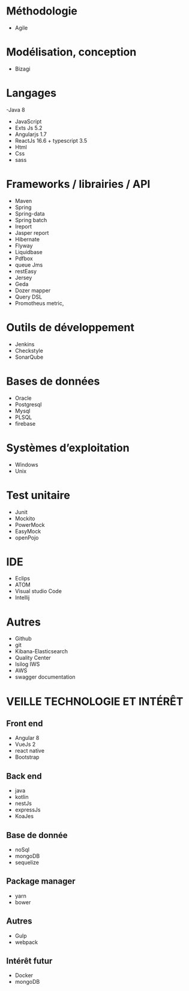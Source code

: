 
# Méthodologie
- Agile

# Modélisation, conception
- Bizagi

# Langages
-Java 8 
- JavaScript
- Exts Js 5.2
- Angularjs 1.7
- ReactJs  16.6 + typescript 3.5
- Html
- Css
- sass

# Frameworks / librairies / API
- Maven
- Spring
- Spring-data
- Spring batch
- Ireport
- Jasper report
- Hibernate
- Flyway
- Liquidbase
- Pdfbox
- queue Jms
- restEasy
- Jersey
- Geda
- Dozer mapper
- Query DSL
- Promotheus metric, 

# Outils de développement
- Jenkins
- Checkstyle
- SonarQube

# Bases de données
- Oracle
- Postgresql
- Mysql
- PLSQL
- firebase

# Systèmes d’exploitation
- Windows
- Unix
# Test unitaire
- Junit
- Mockito
- PowerMock
- EasyMock
- openPojo

# IDE
- Eclips
- ATOM
- Visual studio Code
- Intellij

# Autres

- Github
- git
- Kibana-Elasticsearch
- Quality Center
- Isilog IWS
- AWS
- swagger documentation

# VEILLE TECHNOLOGIE ET INTÉRÊT	
## Front end 
- Angular 8 
- VueJs 2
- react native
- Bootstrap

## Back end
- java
- kotlin
- nestJs
- expressJs
- KoaJes

## Base de donnée
- noSql
- mongoDB
- sequelize


## Package manager
 - yarn
 - bower
 
## Autres
- Gulp
- webpack

## Intérêt futur
- Docker
- mongoDB
